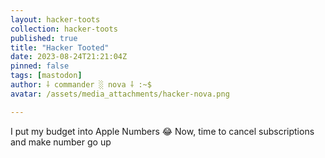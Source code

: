 ```yaml
---
layout: hacker-toots
collection: hacker-toots
published: true
title: "Hacker Tooted"
date: 2023-08-24T21:21:04Z
pinned: false
tags: [mastodon]
author: ⸸ commander ░ nova ⸸ :~$
avatar: /assets/media_attachments/hacker-nova.png

---
```


<p>I put my budget into Apple Numbers 😂​ Now, time to cancel subscriptions and make number go up</p>


